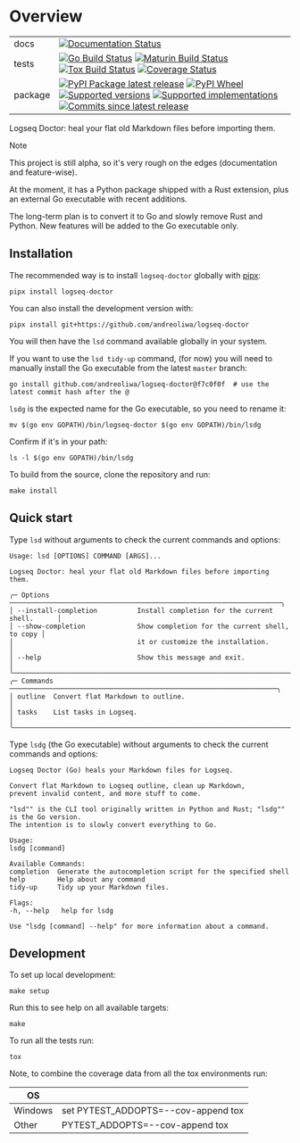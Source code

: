 # Overview

|         |                                                                                                                                                                                                                                                                                                                                                                                                                                                                                                                                                                                                                                                                                               |
| ------- | --------------------------------------------------------------------------------------------------------------------------------------------------------------------------------------------------------------------------------------------------------------------------------------------------------------------------------------------------------------------------------------------------------------------------------------------------------------------------------------------------------------------------------------------------------------------------------------------------------------------------------------------------------------------------------------------- |
| docs    | [![Documentation Status](https://readthedocs.org/projects/logseq-doctor/badge/?style=flat)](https://logseq-doctor.readthedocs.io/)                                                                                                                                                                                                                                                                                                                                                                                                                                                                                                                                                            |
| tests   | [![Go Build Status](https://github.com/andreoliwa/logseq-doctor/actions/workflows/go.yaml/badge.svg)](https://github.com/andreoliwa/logseq-doctor/actions) [![Maturin Build Status](https://github.com/andreoliwa/logseq-doctor/actions/workflows/maturin.yaml/badge.svg)](https://github.com/andreoliwa/logseq-doctor/actions) [![Tox Build Status](https://github.com/andreoliwa/logseq-doctor/actions/workflows/tox.yaml/badge.svg)](https://github.com/andreoliwa/logseq-doctor/actions) [![Coverage Status](https://codecov.io/gh/andreoliwa/logseq-doctor/branch/master/graphs/badge.svg?branch=master)](https://codecov.io/github/andreoliwa/logseq-doctor)                            |
| package | [![PyPI Package latest release](https://img.shields.io/pypi/v/logseq-doctor.svg)](https://pypi.org/project/logseq-doctor) [![PyPI Wheel](https://img.shields.io/pypi/wheel/logseq-doctor.svg)](https://pypi.org/project/logseq-doctor) [![Supported versions](https://img.shields.io/pypi/pyversions/logseq-doctor.svg)](https://pypi.org/project/logseq-doctor) [![Supported implementations](https://img.shields.io/pypi/implementation/logseq-doctor.svg)](https://pypi.org/project/logseq-doctor) [![Commits since latest release](https://img.shields.io/github/commits-since/andreoliwa/logseq-doctor/v0.3.0.svg)](https://github.com/andreoliwa/logseq-doctor/compare/v0.3.0...master) |

Logseq Doctor: heal your flat old Markdown files before importing them.

> [!NOTE]
> This project is still alpha, so it\'s very rough on the edges
> (documentation and feature-wise).
>
> At the moment, it has a Python package shipped with a Rust extension, plus
> an external Go executable with recent additions.
>
> The long-term plan is to convert it to Go and slowly remove Rust and
> Python. New features will be added to the Go executable only.

## Installation

The recommended way is to install `logseq-doctor` globally with
[pipx](https://github.com/pypa/pipx):

    pipx install logseq-doctor

You can also install the development version with:

    pipx install git+https://github.com/andreoliwa/logseq-doctor

You will then have the `lsd` command available globally in your system.

If you want to use the `lsd tidy-up` command, (for now) you will need to
manually install the Go executable from the latest `master` branch:

    go install github.com/andreoliwa/logseq-doctor@f7c0f0f  # use the latest commit hash after the @

`lsdg` is the expected name for the Go executable, so you need to rename
it:

    mv $(go env GOPATH)/bin/logseq-doctor $(go env GOPATH)/bin/lsdg

Confirm if it\'s in your path:

    ls -l $(go env GOPATH)/bin/lsdg

To build from the source, clone the repository and run:

    make install

## Quick start

Type `lsd` without arguments to check the current commands and options:

    Usage: lsd [OPTIONS] COMMAND [ARGS]...

    Logseq Doctor: heal your flat old Markdown files before importing them.

    ╭─ Options ────────────────────────────────────────────────────────────────────╮
    │ --install-completion          Install completion for the current shell.      │
    │ --show-completion             Show completion for the current shell, to copy │
    │                               it or customize the installation.              │
    │ --help                        Show this message and exit.                    │
    ╰──────────────────────────────────────────────────────────────────────────────╯
    ╭─ Commands ───────────────────────────────────────────────────────────────────╮
    │ outline  Convert flat Markdown to outline.                                   │
    │ tasks    List tasks in Logseq.                                               │
    ╰──────────────────────────────────────────────────────────────────────────────╯

Type `lsdg` (the Go executable) without arguments to check the current commands and options:

    Logseq Doctor (Go) heals your Markdown files for Logseq.

    Convert flat Markdown to Logseq outline, clean up Markdown,
    prevent invalid content, and more stuff to come.

    "lsd"" is the CLI tool originally written in Python and Rust; "lsdg"" is the Go version.
    The intention is to slowly convert everything to Go.

    Usage:
    lsdg [command]

    Available Commands:
    completion  Generate the autocompletion script for the specified shell
    help        Help about any command
    tidy-up     Tidy up your Markdown files.

    Flags:
    -h, --help   help for lsdg

    Use "lsdg [command] --help" for more information about a command.

## Development

To set up local development:

    make setup

Run this to see help on all available targets:

    make

To run all the tests run:

    tox

Note, to combine the coverage data from all the tox environments run:

| OS      |                                     |
| ------- | ----------------------------------- |
| Windows | set PYTEST_ADDOPTS=--cov-append tox |
| Other   | PYTEST_ADDOPTS=--cov-append tox     |
